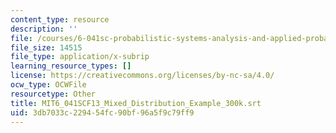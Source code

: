 ```yaml
---
content_type: resource
description: ''
file: /courses/6-041sc-probabilistic-systems-analysis-and-applied-probability-fall-2013/3db7033c229454fc90bf96a5f9c79ff9_MIT6_041SCF13_Mixed_Distribution_Example_300k.vtt
file_size: 14515
file_type: application/x-subrip
learning_resource_types: []
license: https://creativecommons.org/licenses/by-nc-sa/4.0/
ocw_type: OCWFile
resourcetype: Other
title: MIT6_041SCF13_Mixed_Distribution_Example_300k.srt
uid: 3db7033c-2294-54fc-90bf-96a5f9c79ff9
---
```

